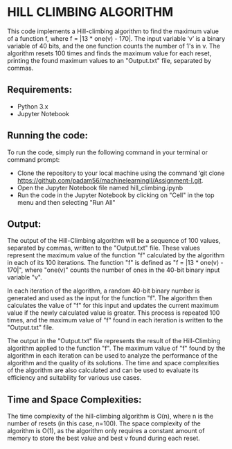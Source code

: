 # HILL CLIMBING ALGORITHM

This code implements a Hill-climbing algorithm to find the maximum value of a function f, where f = |13 * one(v) - 170|. The input variable ‘v’ is a binary variable of 40 bits, and the one function counts the number of 1's in v. The algorithm resets 100 times and finds the maximum value for each reset, printing the found maximum values to an "Output.txt" file, separated by commas.

## Requirements:

* Python 3.x
* Jupyter Notebook

## Running the code:

To run the code, simply run the following command in your terminal or command prompt: 

* Clone the repository to your local machine using the command ‘git clone https://github.com/padam56/machinelearningII/Assignment-I.git.
* Open the Jupyter Notebook file named hill_climbing.ipynb
* Run the code in the Jupyter Notebook by clicking on "Cell" in the top menu and then selecting "Run All"

## Output:

The output of the Hill-Climbing algorithm will be a sequence of 100 values, separated by commas, written to the "Output.txt" file. These values represent the maximum value of the function "f" calculated by the algorithm in each of its 100 iterations. The function "f" is defined as "f = |13 * one(v) - 170|", where "one(v)" counts the number of ones in the 40-bit binary input variable "v".

In each iteration of the algorithm, a random 40-bit binary number is generated and used as the input for the function "f". The algorithm then calculates the value of "f" for this input and updates the current maximum value if the newly calculated value is greater. This process is repeated 100 times, and the maximum value of "f" found in each iteration is written to the "Output.txt" file. 

The output in the "Output.txt" file represents the result of the Hill-Climbing algorithm applied to the function "f". The maximum value of "f" found by the algorithm in each iteration can be used to analyze the performance of the algorithm and the quality of its solutions. The time and space complexities of the algorithm are also calculated and can be used to evaluate its efficiency and suitability for various use cases.


## Time and Space Complexities:
The time complexity of the hill-climbing algorithm is O(n), where n is the number of resets (in this case, n=100). The space complexity of the algorithm is O(1), as the algorithm only requires a constant amount of memory to store the best value and best v found during each reset.